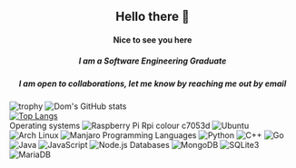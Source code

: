 <div align="center">
<h2> Hello there 👋 </h2>


  <h4>Nice to see you here</h4>
  <h5>I am a Software Engineering Graduate</h5> 
  <h5>I am open to collaborations, let me know by reaching me out by email</h5>
</div>

![trophy](https://github-profile-trophy.vercel.app/?username=drgndomdev8&theme=nord&title=Commit)
![Dom's GitHub stats](https://github-readme-stats.vercel.app/api?username=drgndomdev8&theme=algolia&show_icons=true) <br>
[![Top Langs](https://github-readme-stats.vercel.app/api/top-langs/?username=drgndomdev8&layout=compact&theme=algolia&exclude=.vim)](https://github.com/anuraghazra/github-readme-stats) <br>
Operating systems 
![Raspberry Pi](https://img.shields.io/badge/Raspberry%20Pi-000000?logo=Raspberry-Pi) Rpi colour c7053d
![Ubuntu](https://img.shields.io/badge/Ubuntu-000000?logo=Ubuntu)
![Arch Linux](https://img.shields.io/badge/Arch%20Linux-000000?logo=Arch-Linux)
![Manjaro](https://img.shields.io/badge/Manjaro-000000?logo=Manjaro)
Programming Languages
![Python](https://img.shields.io/badge/Python-000000?logo=Python)
![C++](https://img.shields.io/badge/C++-000000?logo=C++)
![Go](https://img.shields.io/badge/Go-000000?logo=Go)
![Java](https://img.shields.io/badge/Java-000000?logo=Java)
![JavaScript](https://img.shields.io/badge/JavaScript-000000?logo=JavaScript)
![Node.js](https://img.shields.io/badge/Node-000000?logo=Node.Js)
Databases
![MongoDB](https://img.shields.io/badge/MongoDB-000000?logo=MongoDB)
![SQLite3](https://img.shields.io/badge/SQLite3-000000?logo=SQLite)
![MariaDB](https://img.shields.io/badge/MariaDB-000000?logo=MariaDB)

